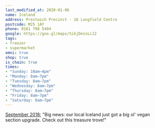 ```yaml
---
last_modified_at: 2020-01-06
name: Iceland
address: Prestwich Precinct - 16 Longfield Centre
postcode: M25 1AY
phone: 0161 798 5494
google: https://goo.gl/maps/SikjDezsLcJ2
tags:
- freezer
- supermarket
omni: true
shop: true
is_chain: true
times:
- "Sunday: 10am–4pm"
- "Monday: 8am–7pm"
- "Tuesday: 8am–7pm"
- "Wednesday: 8am–7pm"
- "Thursday: 8am–7pm"
- "Friday: 8am–7pm"
- "Saturday: 8am–7pm"
---
```


[September 2018:](https://www.facebook.com/groups/veganprestwich/permalink/678464785864274/) "Big news: our local Iceland just got a big ol' vegan section upgrade. Check out this treasure trove!"